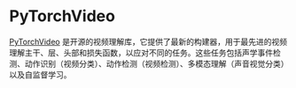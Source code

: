 # PyTorchVideo

[PyTorchVideo](https://pytorchvideo.org/) 是开源的视频理解库，它提供了最新的构建器，用于最先进的视频理解主干、层、头部和损失函数，以应对不同的任务。这些任务包括声学事件检测、动作识别（视频分类）、动作检测（视频检测）、多模态理解（声音视觉分类）以及自监督学习。